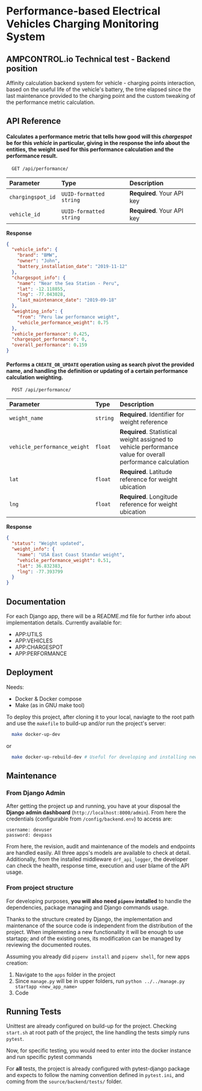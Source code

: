 # Performance-based Electrical Vehicles Charging Monitoring System

## AMPCONTROL.io Technical test - Backend position

Affinity calculation backend system for vehicle - charging points interaction, based on the useful life of the vehicle's battery, the time elapsed since the last maintenance provided to the charging point and the custom tweaking of the performance metric calculation.

## API Reference

#### Calculates a performance metric that tells how good will this _chargespot_ be for this _vehicle_ in particular, giving in the response the info about the entities, the weight used for this performance calculation and the performance result.

```http
  GET /api/performance/
```

| Parameter         | Type                    | Description                |
| :---------------- | :---------------------- | :------------------------- |
| `chargingspot_id` | `UUID-formatted string` | **Required**. Your API key |
| `vehicle_id`      | `UUID-formatted string` | **Required**. Your API key |

**Response**

```json
{
  "vehicle_info": {
    "brand": "BMW",
    "owner": "John",
    "battery_installation_date": "2019-11-12"
  },
  "chargespot_info": {
    "name": "Near the Sea Station - Peru",
    "lat": -12.118855,
    "lng": -77.043028,
    "last_maintenance_date": "2019-09-18"
  },
  "weighting_info": {
    "from": "Peru law performance weight",
    "vehicle_performance_weight": 0.75
  },
  "vehicle_performance": 0.425,
  "chargespot_performance": 0,
  "overall_performance": 0.159
}
```

#### Performs a `CREATE_OR_UPDATE` operation using as search pivot the provided name, and handling the definition or updating of a certain performance calculation weighting.

```http
  POST /api/performance/
```

| Parameter                    | Type     | Description                                                                                                |
| :--------------------------- | :------- | :--------------------------------------------------------------------------------------------------------- |
| `weight_name`                | `string` | **Required**. Identifier for weight reference                                                              |
| `vehicle_performance_weight` | `float`  | **Required**. Statistical weight assigned to vehicle performance value for overall performance calculation |
| `lat`                        | `float`  | **Required**. Latitude reference for weight ubication                                                      |
| `lng`                        | `float`  | **Required**. Longitude reference for weight ubication                                                     |

**Response**

```json
{
  "status": "Weight updated",
  "weight_info": {
    "name": "USA East Coast Standar weight",
    "vehicle_performance_weight": 0.51,
    "lat": 36.832383,
    "lng": -77.393799
  }
}
```

## Documentation

For each Django app, there will be a README.md file for further info about implementation details.
Currently available for:

- APP:UTILS
- APP:VEHICLES
- APP:CHARGESPOT
- APP:PERFORMANCE

## Deployment

Needs:

- Docker & Docker compose
- Make (as in GNU make tool)

To deploy this project, after cloning it to your local, naviagte to the root path and use the `makefile` to build-up and/or run the project's server:

```bash
  make docker-up-dev
```

or

```bash
  make docker-up-rebuild-dev # Useful for developing and installing new dependencies
```

## Maintenance

### From Django Admin

After getting the project up and running, you have at your disposal the **Django admin dashboard** (`http://localhost:8000/admin`). From here the credentials (configurable from `/config/backend.env`) to access are:

```
username: devuser
password: devpass
```

From here, the revision, audit and maintenance of the models and endpoints are handled easily. All three apps's models are available to check at detail. Additionally, from the installed middleware `drf_api_logger`, the developer can check the health, response time, execution and user blame of the API usage.

### From project structure

For developing purposes, **you will also need `pipenv` installed** to handle the dependencies, package managing and Django commands usage.

Thanks to the structure created by Django, the implementation and maintenance of the source code is independent from the distribution of the project. When implementing a new functionality it will be enough to use startapp; and of the existing ones, its modification can be managed by reviewing the documented routes.

Assuming you already did `pipenv install` and `pipenv shell`, for new apps creation:

1. Navigate to the `apps` folder in the project
2. Since `manage.py` will be in upper folders, run `python ../../manage.py startapp <new_app_name>`
3. Code

## Running Tests

Unittest are already configured on build-up for the project. Checking `start.sh` at root path of the project, the line handling the tests simply runs `pytest`.

Now, for specific testing, you would need to enter into the docker instance and run specific pytest commands

For **all** tests, the project is already configured with pytest-django package and expects to follow the naming convention defined in `pytest.ini`, and coming from the `source/backend/tests/` folder.
